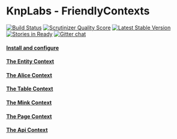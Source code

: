 KnpLabs - FriendlyContexts
================

[![Build Status](https://travis-ci.org/KnpLabs/FriendlyContexts.png?branch=master)](https://travis-ci.org/KnpLabs/FriendlyContexts)
[![Scrutinizer Quality Score](https://scrutinizer-ci.com/g/KnpLabs/FriendlyContexts/badges/quality-score.png?s=5292581c45ba61ea028dfb54c21c2ba50df604a2)](https://scrutinizer-ci.com/g/KnpLabs/FriendlyContexts/)
[![Latest Stable Version](https://poser.pugx.org/knplabs/friendly-contexts/v/stable.png)](https://packagist.org/packages/knplabs/friendly-contexts)
[![Stories in Ready](https://badge.waffle.io/knplabs/friendlycontexts.png?label=ready&title=Ready)](https://waffle.io/knplabs/friendlycontexts)
[![Gitter chat](https://badges.gitter.im/KnpLabs/FriendlyContexts.png)](https://gitter.im/KnpLabs/FriendlyContexts)


#### [Install and configure](doc/configuration.md)

#### [The Entity Context](doc/context-entity.md)

#### [The Alice Context](doc/context-alice.md)

#### [The Table Context](doc/context-table.md)

#### [The Mink Context](doc/context-mink.md)

#### [The Page Context](doc/context-page.md)

#### [The Api Context](doc/context-api.md)
